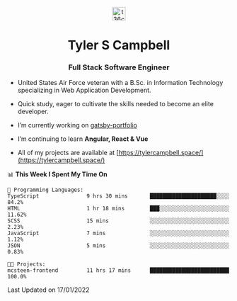 <p align="center">
<a href="https://www.linkedin.com/in/t36campbell" target="blank"><img align="center" src="https://ik.imagekit.io/t36campbell/Portfolio/linkedin.png.original_m8bbGgPh6.png" alt="t36campbell" height="30" width="30" /></a>
</p>
<h1 align="center">Tyler S Campbell</h1>
<h3 align="center">Full Stack Software Engineer</h3>

* United States Air Force veteran with a B.Sc. in Information Technology specializing in Web Application Development. 

* Quick study, eager to cultivate the skills needed to become an elite developer.

* I’m currently working on [gatsby-portfolio](https://github.com/t36campbell/gatsby-portfolio)

* I’m continuing to learn **Angular, React & Vue**

* All of my projects are available at [https://tylercampbell.space/](https://tylercampbell.space/)

<!--START_SECTION:waka-->
📊 **This Week I Spent My Time On** 

```text
💬 Programming Languages: 
TypeScript               9 hrs 30 mins       █████████████████████░░░░   84.2% 
HTML                     1 hr 18 mins        ███░░░░░░░░░░░░░░░░░░░░░░   11.62% 
SCSS                     15 mins             ░░░░░░░░░░░░░░░░░░░░░░░░░   2.23% 
JavaScript               7 mins              ░░░░░░░░░░░░░░░░░░░░░░░░░   1.12% 
JSON                     5 mins              ░░░░░░░░░░░░░░░░░░░░░░░░░   0.83%

🐱‍💻 Projects: 
mcsteen-frontend         11 hrs 17 mins      █████████████████████████   100.0%

```


 Last Updated on 17/01/2022
<!--END_SECTION:waka-->

